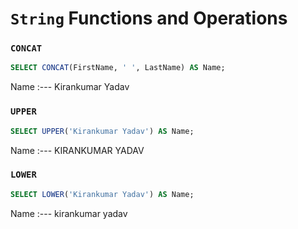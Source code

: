 # `String` Functions and Operations

### `CONCAT`

```sql
SELECT CONCAT(FirstName, ' ', LastName) AS Name;
```

Name
:---
Kirankumar Yadav

### `UPPER`

```sql
SELECT UPPER('Kirankumar Yadav') AS Name;
```

Name
:---
KIRANKUMAR YADAV


### `LOWER`

```sql
SELECT LOWER('Kirankumar Yadav') AS Name;
```

Name
:---
kirankumar yadav
